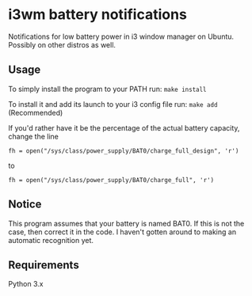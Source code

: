 # i3wm battery notifications
Notifications for low battery power in i3 window manager on Ubuntu. Possibly on other distros as well.

## Usage

To simply install the program to your PATH run:
`make install`

To install it and add its launch to your i3 config file run:
`make add` (Recommended)

If you'd rather have it be the percentage of the actual battery capacity, change the line

`fh = open("/sys/class/power_supply/BAT0/charge_full_design", 'r')`

to

`fh = open("/sys/class/power_supply/BAT0/charge_full", 'r')`

## Notice
This program assumes that your battery is named BAT0. If this is not the case, then correct it in the code. I haven't gotten around to making an automatic recognition yet.

## Requirements
Python 3.x
